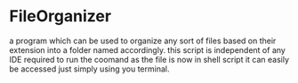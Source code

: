 # FileOrganizer
a program which can be used to organize any sort of files based on their extension into a folder named accordingly.
this script is independent of any IDE required to run the coomand as the file is now in shell script it can easily be accessed just simply using you terminal.
